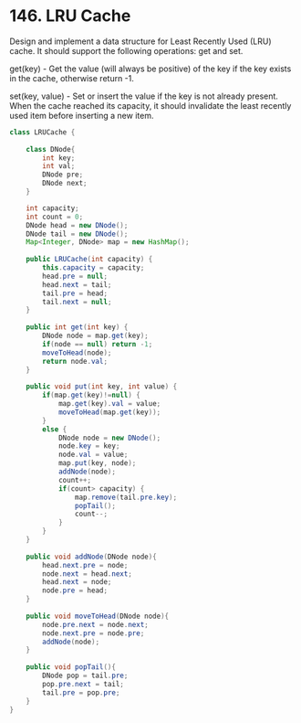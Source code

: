 # 146. LRU Cache   

Design and implement a data structure for Least Recently Used (LRU) cache. It should support the following operations: get and set.

get(key) - Get the value (will always be positive) of the key if the key exists in the cache, otherwise return -1.

set(key, value) - Set or insert the value if the key is not already present. When the cache reached its capacity, it should invalidate the least recently used item before inserting a new item.



```java
class LRUCache {
    
    class DNode{
        int key;
        int val;
        DNode pre;
        DNode next;
    }

    int capacity;
    int count = 0;
    DNode head = new DNode();
    DNode tail = new DNode();
    Map<Integer, DNode> map = new HashMap();
    
    public LRUCache(int capacity) {
        this.capacity = capacity;
        head.pre = null;
        head.next = tail;
        tail.pre = head;
        tail.next = null;
    }
    
    public int get(int key) {
        DNode node = map.get(key);
        if(node == null) return -1;
        moveToHead(node);
        return node.val;
    }
    
    public void put(int key, int value) {
        if(map.get(key)!=null) {
            map.get(key).val = value;
            moveToHead(map.get(key));
        }
        else {
            DNode node = new DNode();
            node.key = key;
            node.val = value;
            map.put(key, node);
            addNode(node);
            count++;
            if(count> capacity) {
                map.remove(tail.pre.key);
                popTail();
                count--;
            }
        }
    }
    
    public void addNode(DNode node){
        head.next.pre = node;
        node.next = head.next;
        head.next = node;
        node.pre = head;
    }
    
    public void moveToHead(DNode node){
        node.pre.next = node.next;
        node.next.pre = node.pre;
        addNode(node);
    }
    
    public void popTail(){
        DNode pop = tail.pre;
        pop.pre.next = tail;
        tail.pre = pop.pre;
    }
}
```

